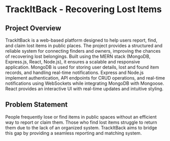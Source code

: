 # TrackItBack - Recovering Lost Items

## Project Overview

TrackItBack is a web-based platform designed to help users report, find, and claim lost items in public places.
The project provides a structured and reliable system for connecting finders and owners, improving the chances of recovering lost belongings.
Built using the MERN stack (MongoDB, Express.js, React, Node.js), it ensures a scalable and responsive application.
MongoDB is used for storing user details, lost and found item records, and handling real-time notifications.
Express and Node.js implement authentication, API endpoints for CRUD operations, and real-time notifications using WebSockets while integrating MongoDB with Mongoose.
React provides an interactive UI with real-time updates and intuitive styling.

## Problem Statement

People frequently lose or find items in public spaces without an efficient way to report or claim them. Those who find lost items struggle to return them due to the lack of an organized system. TrackItBack aims to bridge this gap by providing a seamless reporting and matching system.
